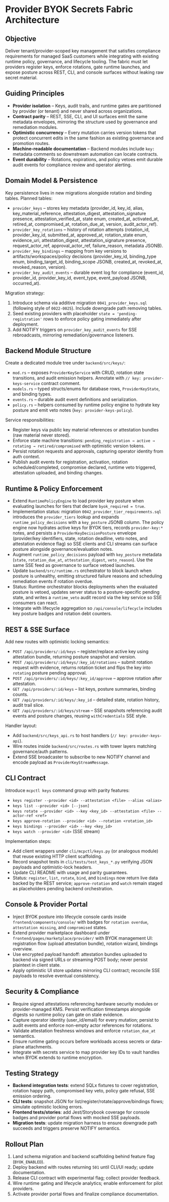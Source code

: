 # Provider BYOK Secrets Fabric Architecture

## Objective
Deliver tenant/provider-scoped key management that satisfies compliance requirements for managed SaaS customers while integrating with existing runtime policy, governance, and lifecycle tooling. The fabric must let providers register keys, enforce rotations, gate runtime launches, and expose posture across REST, CLI, and console surfaces without leaking raw secret material.

## Guiding Principles
- **Provider isolation** – Keys, audit trails, and runtime gates are partitioned by provider (or tenant) and never shared across organizations.
- **Contract parity** – REST, SSE, CLI, and UI surfaces emit the same metadata envelopes, mirroring the structure used by governance and remediation modules.
- **Optimistic concurrency** – Every mutation carries version tokens that protect concurrent edits in the same fashion as existing governance and promotion routes.
- **Machine-readable documentation** – Backend modules include `key:` metadata comments so downstream automation can locate contracts.
- **Event durability** – Rotations, expirations, and policy vetoes emit durable audit events for compliance review and operator alerting.

## Domain Model & Persistence
Key persistence lives in new migrations alongside rotation and binding tables. Planned tables:
- `provider_keys` – stores key metadata (provider_id, key_id, alias, key_material_reference, attestation_digest, attestation_signature presence, attestation_verified_at, state enum, created_at, activated_at, retired_at, compromised_at, rotation_due_at, version, audit_actor_ref).
- `provider_key_rotations` – history of rotation attempts (rotation_id, provider_key_id, submitted_at, approved_at, rotation_state enum, evidence_uri, attestation_digest, attestation_signature presence, request_actor_ref, approval_actor_ref, failure_reason, metadata JSONB).
- `provider_key_bindings` – mapping from key versions to artifacts/workspaces/policy decisions (provider_key_id, binding_type enum, binding_target_id, binding_scope JSONB, created_at, revoked_at, revoked_reason, version).
- `provider_key_audit_events` – durable event log for compliance (event_id, provider_id, provider_key_id, event_type, event_payload JSONB, occurred_at).

Migration strategy:
1. Introduce schema via additive migration `0041_provider_keys.sql` (following style of `0022-0025`). Include downgrade path removing tables.
2. Seed existing providers with placeholder `state = 'pending-registration'` rows to enforce policy gating immediately after deployment.
3. Add NOTIFY triggers on `provider_key_audit_events` for SSE rebroadcasts, mirroring remediation/governance listeners.

## Backend Module Structure
Create a dedicated module tree under `backend/src/keys/`:
- `mod.rs` – exposes `ProviderKeyService` with CRUD, rotation state transitions, and audit emission helpers. Annotate with `// key: provider-keys-service` contract comment.
- `models.rs` – typed structs/enums for database rows, `ProviderKeyState`, and binding types.
- `events.rs` – durable audit event definitions and serialization.
- `policy.rs` – helpers consumed by runtime policy engine to hydrate key posture and emit veto notes (`key: provider-keys-policy`).

Service responsibilities:
- Register keys via public key material references or attestation bundles (raw material never stored).
- Enforce state machine transitions: `pending_registration → active → rotating → retired/compromised` with optimistic version tokens.
- Persist rotation requests and approvals, capturing operator identity from auth context.
- Publish audit events for registration, activation, rotation scheduled/completed, compromise declared, runtime veto triggered, attestation uploaded, and binding changes.

## Runtime & Policy Enforcement
- Extend `RuntimePolicyEngine` to load provider key posture when evaluating launches for tiers that declare `byok_required = true`.
- Implementation status: migration `0042_provider_tier_requirements.sql` introduces the `provider_tiers` lookup and expands
  `runtime_policy_decisions` with a `key_posture` JSONB column. The policy engine now hydrates active keys for BYOK tiers,
  records `provider-key:*` notes, and persists a `ProviderKeyDecisionPosture` envelope (provider/key identifiers, state,
  rotation deadline, veto notes, and attestation evidence flag) so SSE clients and CLI streams can surface posture alongside
  governance/evaluation notes.
- Augment `runtime_policy_decisions` payload with `key_posture` metadata (`state`, `rotation_due_at`, `attestation_digest`, `veto_reason`). Use the same SSE feed as governance to surface vetoed launches.
- Update `backend/src/runtime.rs` orchestrator to block launch when posture is unhealthy, emitting structured failure reasons and scheduling remediation events if rotation overdue.
- Status: Runtime orchestrator blocks deployments when the evaluated posture is vetoed, updates server status to a posture-specific pending state, and writes a `runtime_veto` audit record via the key service so SSE consumers can react.
- Integrate with lifecycle aggregation so `/api/console/lifecycle` includes key posture badges and rotation debt counters.

## REST & SSE Surface
Add new routes with optimistic locking semantics:
- `POST /api/providers/:id/keys` – register/replace active key using attestation bundle, returning posture snapshot and version.
- `POST /api/providers/:id/keys/:key_id/rotations` – submit rotation request with evidence, returns rotation ticket and flips the key into `rotating` posture pending approval.
- `POST /api/providers/:id/keys/:key_id/approve` – approve rotation after attestation.
- `GET /api/providers/:id/keys` – list keys, posture summaries, binding counts.
- `GET /api/providers/:id/keys/:key_id` – detailed state, rotation history, audit trail slice.
- `GET /api/providers/:id/keys/stream` – SSE snapshots referencing audit events and posture changes, reusing `withCredentials` SSE style.

Handler layout:
- Add `backend/src/keys_api.rs` to host handlers (`// key: provider-keys-api`).
- Wire routes inside `backend/src/routes.rs` with tower layers matching governance/auth patterns.
- Extend SSE broadcaster to subscribe to new NOTIFY channel and encode payload as `ProviderKeyStreamMessage`.

## CLI Contract
Introduce `mcpctl keys` command group with parity features:
- `keys register --provider <id> --attestation <file> --alias <alias>`
- `keys list --provider <id> [--json]`
- `keys rotate --provider <id> --key <key_id> --attestation <file> --actor-ref <ref>`
- `keys approve-rotation --provider <id> --rotation <rotation_id>`
- `keys bindings --provider <id> --key <key_id>`
- `keys watch --provider <id>` (SSE stream)

Implementation steps:
- Add client wrappers under `cli/mcpctl/keys.py` (or analogous module) that reuse existing HTTP client scaffolding.
- Record snapshot tests in `cli/tests/test_keys_*.py` verifying JSON payloads and optimistic-lock headers.
- Update CLI README with usage and parity guarantees.
- Status: `register`, `list`, `rotate`, `bind`, and `bindings` now return live data backed by the REST service; `approve-rotation` and `watch` remain staged as placeholders pending backend orchestration.

## Console & Provider Portal
- Inject BYOK posture into lifecycle console cards inside `frontend/components/console/` with badges for `rotation overdue`, `attestation missing`, and `compromised` states.
- Extend provider marketplace dashboard under `frontend/pages/marketplace/provider/` with BYOK management UI: registration flow (upload attestation bundle), rotation wizard, bindings overview.
- Use encrypted payload handoff: attestation bundles uploaded to backend via signed URLs or streaming POST body; never persist plaintext in client state.
- Apply optimistic UI store updates mirroring CLI contract; reconcile SSE payloads to resolve eventual consistency.

## Security & Compliance
- Require signed attestations referencing hardware security modules or provider-managed KMS. Persist verification timestamps alongside digests so runtime policy can gate on stale evidence.
- Capture operator identity (user_id/email) for every mutation; persist to audit events and enforce non-empty actor references for rotations.
- Validate attestation freshness windows and enforce `rotation_due_at` semantics.
- Ensure runtime gating occurs before workloads access secrets or data-plane attachments.
- Integrate with secrets service to map provider key IDs to vault handles when BYOK extends to runtime encryption.

## Testing Strategy
- **Backend integration tests**: extend SQLx fixtures to cover registration, rotation happy path, compromised key veto, policy gate refusal, SSE emission ordering.
- **CLI tests**: snapshot JSON for list/register/rotate/approve/bindings flows; simulate optimistic locking errors.
- **Frontend tests/stories**: add Jest/Storybook coverage for console badges and provider portal flows with mocked SSE payloads.
- **Migration tests**: update migration harness to ensure downgrade path succeeds and triggers preserve NOTIFY semantics.

## Rollout Plan
1. Land schema migration and backend scaffolding behind feature flag (`BYOK_ENABLED`).
2. Deploy backend with routes returning `501` until CLI/UI ready; update documentation.
3. Release CLI contract with experimental flag; collect provider feedback.
4. Wire runtime gating and lifecycle analytics; enable enforcement for pilot providers.
5. Activate provider portal flows and finalize compliance documentation.

